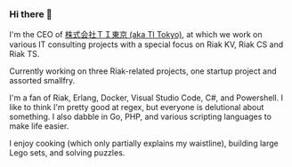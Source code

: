 ### Hi there 👋

<!--
**pjaclark/pjaclark** is a ✨ _special_ ✨ repository because its `README.md` (this file) appears on your GitHub profile.

Here are some ideas to get you started:

- 🔭 I’m currently working on ...
- 🌱 I’m currently learning ...
- 👯 I’m looking to collaborate on ...
- 🤔 I’m looking for help with ...
- 💬 Ask me about ...
- 📫 How to reach me: ...
- 😄 Pronouns: ...
- ⚡ Fun fact: ...
-->

I'm the CEO of [株式会社ＴＩ東京 (aka TI Tokyo)](https://www.tiot.jp/en/), at which we work on various IT consulting projects with a special focus on Riak KV, Riak CS and Riak TS.

Currently working on three Riak-related projects, one startup project and assorted smallfry.

I'm a fan of Riak, Erlang, Docker, Visual Studio Code, C#, and Powershell. 
I like to think I'm pretty good at regex, but everyone is delutional about something.
I also dabble in Go, PHP, and various scripting languages to make life easier.

I enjoy cooking (which only partially explains my waistline), building large Lego sets, and solving puzzles.
